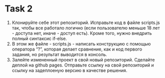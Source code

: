 # Task 2
1) Клонируйте себе этот репозиторий. Исправьте код в файле scripts.js так, чтобы все работало логично (если пользователю меньше 18 лет - доступа нет, иначе - доступ есть). Кроме того, нужно внедрить полный синтаксис if-else.
2) В этом же файле - scripts.js - написать конструкцию с помощью оператора “?”, которая делает сравнение, как и код первого задания, но результат выводится в консоль.
3) Залейте измененный проект в свой новый репозиторий. Сделайте деплой на github pages. Отправьте ссылку на свой репозиторий и ссылку на задеплоеную версию в качестве решения.

